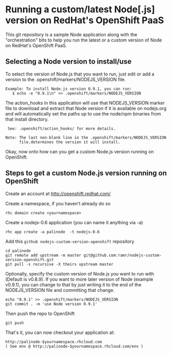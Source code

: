 Running a custom/latest Node[.js] version on RedHat's OpenShift PaaS
====================================================================
This git repository is a sample Node application along with the
"orchestration" bits to help you run the latest or a custom version
of Node on RedHat's OpenShift PaaS.


Selecting a Node version to install/use
---------------------------------------

To select the version of Node.js that you want to run, just edit or add
a version to the .openshift/markers/NODEJS_VERSION file.

    Example: To install Node.js version 0.9.1, you can run:
       $ echo -e "0.9.1\n" >> .openshift/markers/NODEJS_VERSION


The action_hooks in this application will use that NODEJS_VERSION marker
file to download and extract that Node version if it is available on
nodejs.org and will automatically set the paths up to use the node/npm
binaries from that install directory.

     See: .openshift/action_hooks/ for more details.

    Note: The last non-blank line in the .openshift/markers/NODEJS_VERSION
          file.determines the version it will install.


Okay, now onto how can you get a custom Node.js version running
on OpenShift.


Steps to get a custom Node.js version running on OpenShift
----------------------------------------------------------

Create an account at http://openshift.redhat.com/

Create a namespace, if you haven't already do so

    rhc domain create <yournamespace>

Create a nodejs-0.6 application (you can name it anything via -a)

    rhc app create -a palinode  -t nodejs-0.6

Add this `github nodejs-custom-version-openshift` repository

    cd palinode
    git remote add upstream -m master git@github.com:ramr/nodejs-custom-version-openshift.git
    git pull -s recursive -X theirs upstream master

Optionally, specify the custom version of Node.js you want to run with
(Default is v0.8.9).
If you want to more later version of Node (example v0.9.1), you can change
to that by just writing it to the end of the NODEJS_VERSION file and
committing that change.

    echo "0.9.1" >> .openshift/markers/NODEJS_VERSION
    git commit . -m 'use Node version 0.9.1'

Then push the repo to OpenShift

    git push

That's it, you can now checkout your application at:

    http://palinode-$yournamespace.rhcloud.com
    ( See env @ http://palinode-$yournamespace.rhcloud.com/env )

